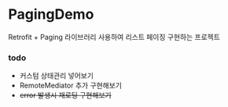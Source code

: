 # PagingDemo
Retrofit + Paging 라이브러리 사용하여 리스트 페이징 구현하는 프로젝트  

### todo
* 커스텀 상태관리 넣어보기 
* RemoteMediator 추가 구현해보기 
* ~~error 발생시 재로딩 구현해보기~~
